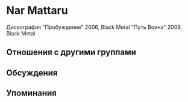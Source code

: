 # Nar Mattaru

Дискография
"Пробуждение" 2006, Black Metal
"Путь Воина" 2009, Black Metal

## Отношения с другими группами


## Обсуждения


## Упоминания

